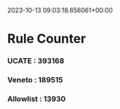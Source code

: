 2023-10-13 09:03:18.656061+00:00
# Rule Counter 
 ### UCATE : 393168

 ### Veneto : 189515

 ### Allowlist : 13930